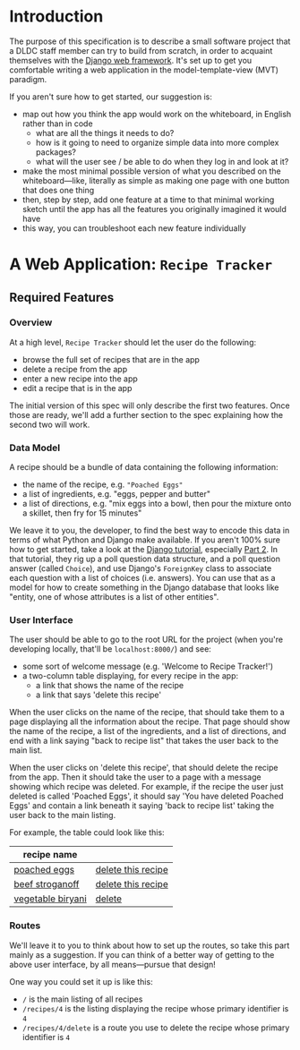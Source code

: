 # Introduction

The purpose of this specification is to describe a small software
project that a DLDC staff member can try to build from scratch, in
order to acquaint themselves with the [Django web
framework](https://www.djangoproject.com/).  It's set up to get you
comfortable writing a web application in the model-template-view (MVT)
paradigm.

If you aren't sure how to get started, our suggestion is:

* map out how you think the app would work on the whiteboard, in
  English rather than in code
  * what are all the things it needs to do?
  * how is it going to need to organize simple data into more complex
    packages?
  * what will the user see / be able to do when they log in and look
    at it?
* make the most minimal possible version of what you described on the
  whiteboard&mdash;like, literally as simple as making one page with one
  button that does one thing
* then, step by step, add one feature at a time to that minimal
  working sketch until the app has all the features you originally
  imagined it would have
* this way, you can troubleshoot each new feature individually

# A Web Application: `Recipe Tracker`

## Required Features

### Overview

At a high level, `Recipe Tracker` should let the user do the following:

* browse the full set of recipes that are in the app
* delete a recipe from the app
* enter a new recipe into the app
* edit a recipe that is in the app

The initial version of this spec will only describe the first two
features.  Once those are ready, we'll add a further section to the
spec explaining how the second two will work.

### Data Model

A recipe should be a bundle of data containing the following
information:

* the name of the recipe, e.g. `"Poached Eggs"`
* a list of ingredients, e.g. "eggs, pepper and butter"
* a list of directions, e.g. "mix eggs into a bowl, then pour the
  mixture onto a skillet, then fry for 15 minutes"

We leave it to you, the developer, to find the best way to encode this
data in terms of what Python and Django make available.  If you aren't
100% sure how to get started, take a look at the [Django
tutorial](https://docs.djangoproject.com/en/3.2/intro/), especially
[Part 2](https://docs.djangoproject.com/en/3.2/intro/tutorial02/).  In
that tutorial, they rig up a poll question data structure, and a poll
question answer (called `Choice`), and use Django's `ForeignKey` class
to associate each question with a list of choices (i.e. answers).  You
can use that as a model for how to create something in the Django
database that looks like "entity, one of whose attributes is a list of
other entities".

### User Interface

The user should be able to go to the root URL for the project (when
you're developing locally, that'll be `localhost:8000/`) and see:

* some sort of welcome message (e.g. 'Welcome to Recipe Tracker!')
* a two-column table displaying, for every recipe in the app:
  * a link that shows the name of the recipe
  * a link that says 'delete this recipe'

When the user clicks on the name of the recipe, that should take them
to a page displaying all the information about the recipe.  That page
should show the name of the recipe, a list of the ingredients, and a
list of directions, and end with a link saying "back to recipe list"
that takes the user back to the main list.

When the user clicks on 'delete this recipe', that should delete the
recipe from the app.  Then it should take the user to a page with a
message showing which recipe was deleted.  For example, if the recipe
the user just deleted is called 'Poached Eggs', it should say 'You
have deleted Poached Eggs' and contain a link beneath it saying 'back
to recipe list' taking the user back to the main listing.

For example, the table could look like this:

| recipe name            |                         |
| ----                   | ----                    |
| [poached eggs](#)      | [delete this recipe](#) |
| [beef stroganoff](#)   | [delete this recipe](#) |
| [vegetable biryani](#) | [delete](#)             |
	

### Routes

We'll leave it to you to think about how to set up the routes, so take
this part mainly as a suggestion.  If you can think of a better way of
getting to the above user interface, by all means&mdash;pursue that
design!

One way you could set it up is like this:

* `/` is the main listing of all recipes
* `/recipes/4` is the listing displaying the recipe whose primary
  identifier is `4`
* `/recipes/4/delete` is a route you use to delete the recipe whose
  primary identifier is `4`
